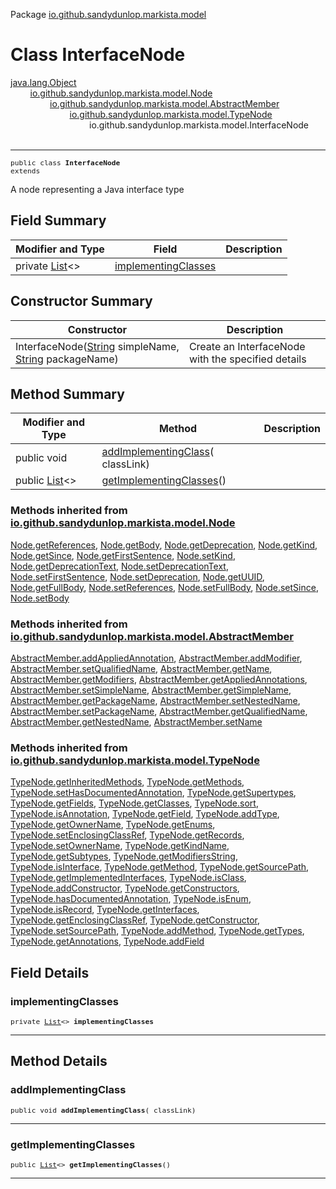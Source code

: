 Package [io.github.sandydunlop.markista.model](index.md)

# Class InterfaceNode
[java.lang.Object](https://docs.oracle.com/en/java/javase/24/docs/api/java.base/java/lang/Object.html)<br/>
        [io.github.sandydunlop.markista.model.Node](Node.md)<br/>
                [io.github.sandydunlop.markista.model.AbstractMember](AbstractMember.md)<br/>
                        [io.github.sandydunlop.markista.model.TypeNode](TypeNode.md)<br/>
                                io.github.sandydunlop.markista.model.InterfaceNode<br/>
<br/>

----

<span style="font-family: monospace; font-size: 80%;">public class __InterfaceNode__<br/>extends [](TypeNode.md)
</span>

A node representing a Java interface type


## Field Summary

| Modifier and Type                                                                                             | Field                                       | Description |
|---------------------------------------------------------------------------------------------------------------|---------------------------------------------|-------------|
| private [List](https://docs.oracle.com/en/java/javase/24/docs/api/java.base/java/util/List.html)<[](Link.md)> | [implementingClasses](#implementingclasses) |             |



## Constructor Summary

| Constructor                                                                                                                                                                                                                      | Description                                        |
|----------------------------------------------------------------------------------------------------------------------------------------------------------------------------------------------------------------------------------|----------------------------------------------------|
| InterfaceNode([String](https://docs.oracle.com/en/java/javase/24/docs/api/java.base/java/lang/String.html) simpleName, [String](https://docs.oracle.com/en/java/javase/24/docs/api/java.base/java/lang/String.html) packageName) | Create an InterfaceNode with the specified details |



## Method Summary

| Modifier and Type                                                                                            | Method                                                               | Description |
|--------------------------------------------------------------------------------------------------------------|----------------------------------------------------------------------|-------------|
| public void                                                                                                  | [addImplementingClass](#addimplementingclass)([](Link.md) classLink) |             |
| public [List](https://docs.oracle.com/en/java/javase/24/docs/api/java.base/java/util/List.html)<[](Link.md)> | [getImplementingClasses](#getimplementingclasses)()                  |             |


### Methods inherited from [io.github.sandydunlop.markista.model.Node](Node.md)

[Node.getReferences](Node.md#getreferences), [Node.getBody](Node.md#getbody), [Node.getDeprecation](Node.md#getdeprecation), [Node.getKind](Node.md#getkind), [Node.getSince](Node.md#getsince), [Node.getFirstSentence](Node.md#getfirstsentence), [Node.setKind](Node.md#setkind), [Node.getDeprecationText](Node.md#getdeprecationtext), [Node.setDeprecationText](Node.md#setdeprecationtext), [Node.setFirstSentence](Node.md#setfirstsentence), [Node.setDeprecation](Node.md#setdeprecation), [Node.getUUID](Node.md#getuuid), [Node.getFullBody](Node.md#getfullbody), [Node.setReferences](Node.md#setreferences), [Node.setFullBody](Node.md#setfullbody), [Node.setSince](Node.md#setsince), [Node.setBody](Node.md#setbody)

### Methods inherited from [io.github.sandydunlop.markista.model.AbstractMember](AbstractMember.md)

[AbstractMember.addAppliedAnnotation](AbstractMember.md#addappliedannotation), [AbstractMember.addModifier](AbstractMember.md#addmodifier), [AbstractMember.setQualifiedName](AbstractMember.md#setqualifiedname), [AbstractMember.getName](AbstractMember.md#getname), [AbstractMember.getModifiers](AbstractMember.md#getmodifiers), [AbstractMember.getAppliedAnnotations](AbstractMember.md#getappliedannotations), [AbstractMember.setSimpleName](AbstractMember.md#setsimplename), [AbstractMember.getSimpleName](AbstractMember.md#getsimplename), [AbstractMember.getPackageName](AbstractMember.md#getpackagename), [AbstractMember.setNestedName](AbstractMember.md#setnestedname), [AbstractMember.setPackageName](AbstractMember.md#setpackagename), [AbstractMember.getQualifiedName](AbstractMember.md#getqualifiedname), [AbstractMember.getNestedName](AbstractMember.md#getnestedname), [AbstractMember.setName](AbstractMember.md#setname)

### Methods inherited from [io.github.sandydunlop.markista.model.TypeNode](TypeNode.md)

[TypeNode.getInheritedMethods](TypeNode.md#getinheritedmethods), [TypeNode.getMethods](TypeNode.md#getmethods), [TypeNode.setHasDocumentedAnnotation](TypeNode.md#sethasdocumentedannotation), [TypeNode.getSupertypes](TypeNode.md#getsupertypes), [TypeNode.getFields](TypeNode.md#getfields), [TypeNode.getClasses](TypeNode.md#getclasses), [TypeNode.sort](TypeNode.md#sort), [TypeNode.isAnnotation](TypeNode.md#isannotation), [TypeNode.getField](TypeNode.md#getfield), [TypeNode.addType](TypeNode.md#addtype), [TypeNode.getOwnerName](TypeNode.md#getownername), [TypeNode.getEnums](TypeNode.md#getenums), [TypeNode.setEnclosingClassRef](TypeNode.md#setenclosingclassref), [TypeNode.getRecords](TypeNode.md#getrecords), [TypeNode.setOwnerName](TypeNode.md#setownername), [TypeNode.getKindName](TypeNode.md#getkindname), [TypeNode.getSubtypes](TypeNode.md#getsubtypes), [TypeNode.getModifiersString](TypeNode.md#getmodifiersstring), [TypeNode.isInterface](TypeNode.md#isinterface), [TypeNode.getMethod](TypeNode.md#getmethod), [TypeNode.getSourcePath](TypeNode.md#getsourcepath), [TypeNode.getImplementedInterfaces](TypeNode.md#getimplementedinterfaces), [TypeNode.isClass](TypeNode.md#isclass), [TypeNode.addConstructor](TypeNode.md#addconstructor), [TypeNode.getConstructors](TypeNode.md#getconstructors), [TypeNode.hasDocumentedAnnotation](TypeNode.md#hasdocumentedannotation), [TypeNode.isEnum](TypeNode.md#isenum), [TypeNode.isRecord](TypeNode.md#isrecord), [TypeNode.getInterfaces](TypeNode.md#getinterfaces), [TypeNode.getEnclosingClassRef](TypeNode.md#getenclosingclassref), [TypeNode.getConstructor](TypeNode.md#getconstructor), [TypeNode.setSourcePath](TypeNode.md#setsourcepath), [TypeNode.addMethod](TypeNode.md#addmethod), [TypeNode.getTypes](TypeNode.md#gettypes), [TypeNode.getAnnotations](TypeNode.md#getannotations), [TypeNode.addField](TypeNode.md#addfield)


## Field Details

### implementingClasses

<span style="font-family: monospace; font-size: 80%;">private [List](https://docs.oracle.com/en/java/javase/24/docs/api/java.base/java/util/List.html)<[](Link.md)> __implementingClasses__</span>




---


## Method Details

### addImplementingClass

<span style="font-family: monospace; font-size: 80%;">public void __addImplementingClass__([](Link.md) classLink)</span>




---

### getImplementingClasses

<span style="font-family: monospace; font-size: 80%;">public [List](https://docs.oracle.com/en/java/javase/24/docs/api/java.base/java/util/List.html)<[](Link.md)> __getImplementingClasses__()</span>




---

